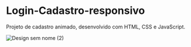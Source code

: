 # Login-Cadastro-responsivo
Projeto de cadastro animado, desenvolvido com HTML, CSS e JavaScript.


![Design sem nome (2)](https://github.com/Eduzeraa-DEV/Login-Cadastro-animado/assets/156840280/dfdb9d94-9723-47ca-a9bb-f7c47e70d2af)
